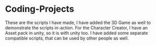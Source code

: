 # Coding-Projects

These are the scripts I have made, I have added the 3D Game as well to demonstrate the scripts in-action. 
For the Character Creator, I have an Asset pack in unity, so it is with unity too.
I have added some separate compatible scripts, that can be used by other people as well.
